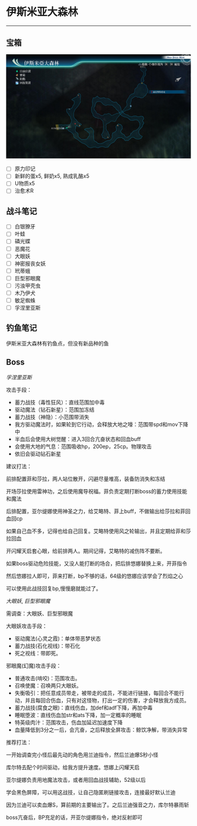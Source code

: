 # 伊斯米亚大森林

---

## 宝箱

![伊斯米亚大森林](../images/map/伊斯米亚大森林.jpg)

- [ ] 原力印记
- [ ] 新鲜的蛋x5, 鲜奶x5, 熟成乳酪x5
- [ ] U物质x5
- [ ] 治愈术R

## 战斗笔记

- [ ] 白银獠牙
- [ ] 叶蛙
- [ ] 磷光蝶
- [ ] 恶魔花
- [ ] 大眼妖
- [ ] 神密报丧女妖
- [ ] 玳蒂蛾
- [ ] 巨型邪眼魔
- [ ] 污浊甲壳虫
- [ ] 木乃伊犬
- [ ] 敏足蜘蛛
- [ ] 孚涅里亚斯

## 钓鱼笔记

伊斯米亚大森林有钓鱼点，但没有新品种的鱼

## Boss

*孚涅里亚斯*

攻击手段：

- 蓄力战技（毒性狂风）：直线范围加中毒
- 驱动魔法（钻石新星）：范围加冻结
- 蓄力战技（神隐）：小范围带消失
- 我方驱动魔法时，如果轮到它行动，会释放大地之嚎：范围带spd和mov下降中
- 半血后会使用大树觉醒：进入3回合亢奋状态和回血buff
- 会使用大地的气息：范围吸收hp，200ep，25cp。物理攻击
- 依旧会驱动钻石新星

建议打法：

前排配置菲和莎拉，两人站位散开，闪避尽量堆高，装备防消失和冻结

开场莎拉使用雷神功，之后使用魔导祝福。菲负责定期打断boss的蓄力使用技能和魔法

后排配置，亚尔缇娜使用神圣之力，给艾略特、菲上buff，不做输出给莎拉和菲回血回cp

如果自己血不多，记得也给自己回复。艾略特使用风之轮输出，并且定期给菲和莎拉回血

开闪耀天启套心眼，给前排两人。期间记得，艾略特的减伤阵不要断。

如果boss驱动危险技能，又没人能打断的场合，把后排悠娜替换上来，开菲指令

然后悠娜拉人即可，菲来打断，bp不够的话，64级的悠娜应该学会了烈焰之心

可以使用此战技回复bp,慢慢磨就能过了。

*大眼妖*, *巨型邪眼魔*

需调查：大眼妖、巨型邪眼魔

大眼妖攻击手段：

- 驱动魔法(心灵之霞)：单体带恶梦状态
- 蓄力战技(石化视线)：带石化
- 死之视线：带即死。

邪眼魔(幻魔)攻击手段：

- 普通攻击(啃咬)：范围攻击。
- 召唤使魔：召唤两只大眼妖。
- 失衡吸引：把任意成员带走，被带走的成员，不能进行链接，每回合不能行动，并且每回合伤血，只有对这怪物，打出一定的伤害，才会释放我方成员。
- 蓄力战技(腐食之眼)：直线伤血，加def和adf下降，再加中毒
- 睡眠堕波：直线伤血加str和ats下降，加一定概率的睡眠
- 特英级肉汁：范围攻击，伤血加延迟加速度下降
- 血量降低到3分之一后，会亢奋，之后释放全屏攻击：鲸饮净解，带消失异常

推荐打法：

一开始调查完小怪后最先动的角色用兰迪指令，然后兰迪爆S秒小怪

库尔特去配个时间驱动，给我方提升速度。悠娜上闪耀天启

亚尔缇娜负责用地魔法攻击，或者用回血战技辅助，52级以后

学会黑色屏障，可以用这战技，让自己隐匿刷链接攻击，连接最好默认兰迪

因为兰迪可以卖血爆S，算前期的主要输出了。之后兰迪强音之力，库尔特暴雨斩

boss亢奋后，BP充足的话，开亚尔缇娜指令，绝对反射即可